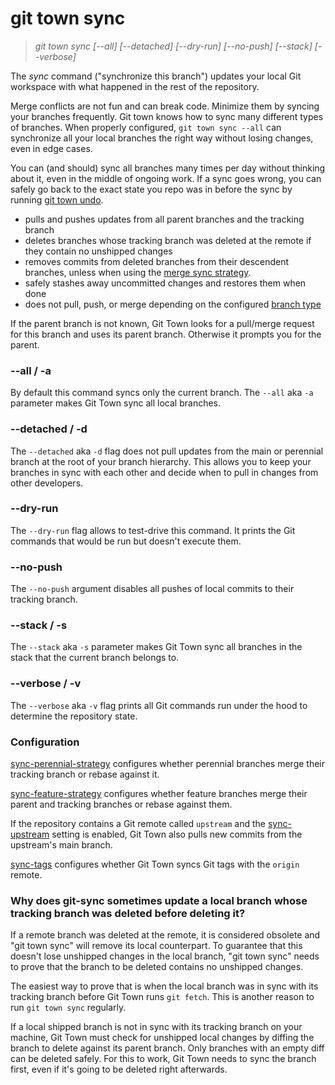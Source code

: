 # git town sync

> _git town sync [--all] [--detached] [--dry-run] [--no-push] [--stack]
> [--verbose]_

The _sync_ command ("synchronize this branch") updates your local Git workspace
with what happened in the rest of the repository.

Merge conflicts are not fun and can break code. Minimize them by syncing your
branches frequently. Git town knows how to sync many different types of
branches. When properly configured, `git town sync --all` can synchronize all
your local branches the right way without losing changes, even in edge cases.

You can (and should) sync all branches many times per day without thinking about
it, even in the middle of ongoing work. If a sync goes wrong, you can safely go
back to the exact state you repo was in before the sync by running
[git town undo](undo.md).

- pulls and pushes updates from all parent branches and the tracking branch
- deletes branches whose tracking branch was deleted at the remote if they
  contain no unshipped changes
- removes commits from deleted branches from their descendent branches, unless
  when using the
  [merge sync strategy](../preferences/sync-feature-strategy.md#merge).
- safely stashes away uncommitted changes and restores them when done
- does not pull, push, or merge depending on the configured
  [branch type](../branch-types.md)

If the parent branch is not known, Git Town looks for a pull/merge request for
this branch and uses its parent branch. Otherwise it prompts you for the parent.

### --all / -a

By default this command syncs only the current branch. The `--all` aka `-a`
parameter makes Git Town sync all local branches.

### --detached / -d

The `--detached` aka `-d` flag does not pull updates from the main or perennial
branch at the root of your branch hierarchy. This allows you to keep your
branches in sync with each other and decide when to pull in changes from other
developers.

### --dry-run

The `--dry-run` flag allows to test-drive this command. It prints the Git
commands that would be run but doesn't execute them.

### --no-push

The `--no-push` argument disables all pushes of local commits to their tracking
branch.

### --stack / -s

The `--stack` aka `-s` parameter makes Git Town sync all branches in the stack
that the current branch belongs to.

### --verbose / -v

The `--verbose` aka `-v` flag prints all Git commands run under the hood to
determine the repository state.

### Configuration

[sync-perennial-strategy](../preferences/sync-perennial-strategy.md) configures
whether perennial branches merge their tracking branch or rebase against it.

[sync-feature-strategy](../preferences/sync-feature-strategy.md) configures
whether feature branches merge their parent and tracking branches or rebase
against them.

If the repository contains a Git remote called `upstream` and the
[sync-upstream](../preferences/sync-upstream.md) setting is enabled, Git Town
also pulls new commits from the upstream's main branch.

[sync-tags](../preferences/sync-tags.md) configures whether Git Town syncs Git
tags with the `origin` remote.

### Why does git-sync sometimes update a local branch whose tracking branch was deleted before deleting it?

If a remote branch was deleted at the remote, it is considered obsolete and "git
town sync" will remove its local counterpart. To guarantee that this doesn't
lose unshipped changes in the local branch, "git town sync" needs to prove that
the branch to be deleted contains no unshipped changes.

The easiest way to prove that is when the local branch was in sync with its
tracking branch before Git Town runs `git fetch`. This is another reason to run
`git town sync` regularly.

If a local shipped branch is not in sync with its tracking branch on your
machine, Git Town must check for unshipped local changes by diffing the branch
to delete against its parent branch. Only branches with an empty diff can be
deleted safely. For this to work, Git Town needs to sync the branch first, even
if it's going to be deleted right afterwards.
